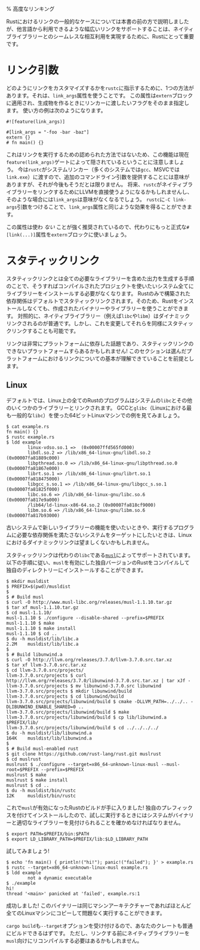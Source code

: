 % 高度なリンキング
<!-- % Advanced Linking -->

<!-- The common cases of linking with Rust have been covered earlier in this book, -->
<!-- but supporting the range of linking possibilities made available by other -->
<!-- languages is important for Rust to achieve seamless interaction with native -->
<!-- libraries. -->
Rustにおけるリンクの一般的なケースについては本書の前の方で説明しましたが、他言語から利用できるような幅広いリンクをサポートすることは、ネイティブライブラリーとのシームレスな相互利用を実現するために、Rustにとって重要です。

<!-- # Link args -->
# リンク引数

<!-- There is one other way to tell `rustc` how to customize linking, and that is via -->
<!-- the `link_args` attribute. This attribute is applied to `extern` blocks and -->
<!-- specifies raw flags which need to get passed to the linker when producing an -->
<!-- artifact. An example usage would be: -->
どのようにリンクをカスタマイズするかを`rustc`に指示するために、1つの方法があります。それは、`link_args`属性を使うことです。
この属性は`extern`ブロックに適用され、生成物を作るときにリンカーに渡したいフラグをそのまま指定します。
使い方の例は次のようになります。

``` no_run
#![feature(link_args)]

#[link_args = "-foo -bar -baz"]
extern {}
# fn main() {}
```

<!-- Note that this feature is currently hidden behind the `feature(link_args)` gate -->
<!-- because this is not a sanctioned way of performing linking. Right now `rustc` -->
<!-- shells out to the system linker (`gcc` on most systems, `link.exe` on MSVC), -->
<!-- so it makes sense to provide extra command line -->
<!-- arguments, but this will not always be the case. In the future `rustc` may use -->
<!-- LLVM directly to link native libraries, in which case `link_args` will have no -->
<!-- meaning. You can achieve the same effect as the `link_args` attribute with the -->
<!-- `-C link-args` argument to `rustc`. -->
これはリンクを実行するための認められた方法ではないため、この機能は現在`feature(link_args)`ゲートによって隠されているということに注意しましょう。
今は`rustc`がシステムリンカー（多くのシステムでは`gcc`、MSVCでは`link.exe`）に渡すので、追加のコマンドライン引数を提供することには意味がありますが、それが今後もそうだとは限りません。
将来、`rustc`がネイティブライブラリーをリンクするためにLLVMを直接使うようになるかもしれませんし、そのような場合には`link_args`は意味がなくなるでしょう。
`rustc`に`-C link-args`引数をつけることで、`link_args`属性と同じような効果を得ることができます。

<!-- It is highly recommended to *not* use this attribute, and rather use the more -->
<!-- formal `#[link(...)]` attribute on `extern` blocks instead. -->
この属性は使わ *ない* ことが強く推奨されているので、代わりにもっと正式な`#[link(...)]`属性を`extern`ブロックに使いましょう。

<!-- # Static linking -->
# スタティックリンク

<!-- Static linking refers to the process of creating output that contains all -->
<!-- required libraries and so doesn't need libraries installed on every system where -->
<!-- you want to use your compiled project. Pure-Rust dependencies are statically -->
<!-- linked by default so you can use created binaries and libraries without -->
<!-- installing Rust everywhere. By contrast, native libraries -->
<!-- (e.g. `libc` and `libm`) are usually dynamically linked, but it is possible to -->
<!-- change this and statically link them as well. -->
スタティックリンクとは全ての必要なライブラリーを含めた出力を生成する手順のことで、そうすればコンパイルされたプロジェクトを使いたいシステム全てにライブラリーをインストールする必要がなくなります。
Rustのみで構築された依存関係はデフォルトでスタティックリンクされます。そのため、Rustをインストールしなくても、作成されたバイナリーやライブラリーを使うことができます。
対照的に、ネイティブライブラリー（例えば`libc`や`libm`）はダイナミックリンクされるのが普通です。しかし、これを変更してそれらを同様にスタティックリンクすることも可能です。

<!-- Linking is a very platform-dependent topic, and static linking may not even be -->
<!-- possible on some platforms! This section assumes some basic familiarity with -->
<!-- linking on your platform of choice. -->
リンクは非常にプラットフォームに依存した話題であり、スタティックリンクのできないプラットフォームすらあるかもしれません!
このセクションは選んだプラットフォームにおけるリンクについての基本が理解できていることを前提とします。

<!-- ## Linux -->
## Linux

<!-- By default, all Rust programs on Linux will link to the system `libc` along with -->
<!-- a number of other libraries. Let's look at an example on a 64-bit Linux machine -->
<!-- with GCC and `glibc` (by far the most common `libc` on Linux): -->
デフォルトでは、Linux上の全てのRustのプログラムはシステムの`libc`とその他のいくつかのライブラリーとリンクされます。
GCCと`glibc`（Linuxにおける最も一般的な`libc`）を使った64ビットLinuxマシンでの例を見てみましょう。

``` text
$ cat example.rs
fn main() {}
$ rustc example.rs
$ ldd example
        linux-vdso.so.1 =>  (0x00007ffd565fd000)
        libdl.so.2 => /lib/x86_64-linux-gnu/libdl.so.2 (0x00007fa81889c000)
        libpthread.so.0 => /lib/x86_64-linux-gnu/libpthread.so.0 (0x00007fa81867e000)
        librt.so.1 => /lib/x86_64-linux-gnu/librt.so.1 (0x00007fa818475000)
        libgcc_s.so.1 => /lib/x86_64-linux-gnu/libgcc_s.so.1 (0x00007fa81825f000)
        libc.so.6 => /lib/x86_64-linux-gnu/libc.so.6 (0x00007fa817e9a000)
        /lib64/ld-linux-x86-64.so.2 (0x00007fa818cf9000)
        libm.so.6 => /lib/x86_64-linux-gnu/libm.so.6 (0x00007fa817b93000)
```

<!-- Dynamic linking on Linux can be undesirable if you wish to use new library -->
<!-- features on old systems or target systems which do not have the required -->
<!-- dependencies for your program to run. -->
古いシステムで新しいライブラリーの機能を使いたいときや、実行するプログラムに必要な依存関係を満たさないシステムをターゲットにしたいときは、Linuxにおけるダイナミックリンクは望ましくないかもしれません。

<!-- Static linking is supported via an alternative `libc`, [`musl`](http://www.musl-libc.org). You can compile -->
<!-- your own version of Rust with `musl` enabled and install it into a custom -->
<!-- directory with the instructions below: -->
スタティックリンクは代わりの`libc`である[`musl`](http://www.musl-libc.org/)によってサポートされています。
以下の手順に従い、`musl`を有効にした独自バージョンのRustをコンパイルして独自のディレクトリーにインストールすることができます。

```text
$ mkdir musldist
$ PREFIX=$(pwd)/musldist
$
$ # Build musl
$ curl -O http://www.musl-libc.org/releases/musl-1.1.10.tar.gz
$ tar xf musl-1.1.10.tar.gz
$ cd musl-1.1.10/
musl-1.1.10 $ ./configure --disable-shared --prefix=$PREFIX
musl-1.1.10 $ make
musl-1.1.10 $ make install
musl-1.1.10 $ cd ..
$ du -h musldist/lib/libc.a
2.2M    musldist/lib/libc.a
$
$ # Build libunwind.a
$ curl -O http://llvm.org/releases/3.7.0/llvm-3.7.0.src.tar.xz
$ tar xf llvm-3.7.0.src.tar.xz
$ cd llvm-3.7.0.src/projects/
llvm-3.7.0.src/projects $ curl http://llvm.org/releases/3.7.0/libunwind-3.7.0.src.tar.xz | tar xJf -
llvm-3.7.0.src/projects $ mv libunwind-3.7.0.src libunwind
llvm-3.7.0.src/projects $ mkdir libunwind/build
llvm-3.7.0.src/projects $ cd libunwind/build
llvm-3.7.0.src/projects/libunwind/build $ cmake -DLLVM_PATH=../../.. -DLIBUNWIND_ENABLE_SHARED=0 ..
llvm-3.7.0.src/projects/libunwind/build $ make
llvm-3.7.0.src/projects/libunwind/build $ cp lib/libunwind.a $PREFIX/lib/
llvm-3.7.0.src/projects/libunwind/build $ cd ../../../../
$ du -h musldist/lib/libunwind.a
164K    musldist/lib/libunwind.a
$
$ # Build musl-enabled rust
$ git clone https://github.com/rust-lang/rust.git muslrust
$ cd muslrust
muslrust $ ./configure --target=x86_64-unknown-linux-musl --musl-root=$PREFIX --prefix=$PREFIX
muslrust $ make
muslrust $ make install
muslrust $ cd ..
$ du -h musldist/bin/rustc
12K     musldist/bin/rustc
```

<!-- You now have a build of a `musl`-enabled Rust! Because we've installed it to a -->
<!-- custom prefix we need to make sure our system can find the binaries and appropriate -->
<!-- libraries when we try and run it: -->
これで`musl`が有効になったRustのビルドが手に入りました!
独自のプレフィックスを付けてインストールしたので、試しに実行するときにはシステムがバイナリーと適切なライブラリーを見付けられることを確かめなければなりません。

```text
$ export PATH=$PREFIX/bin:$PATH
$ export LD_LIBRARY_PATH=$PREFIX/lib:$LD_LIBRARY_PATH
```

<!-- Let's try it out! -->
試してみましょう!

```text
$ echo 'fn main() { println!("hi!"); panic!("failed"); }' > example.rs
$ rustc --target=x86_64-unknown-linux-musl example.rs
$ ldd example
        not a dynamic executable
$ ./example
hi!
thread '<main>' panicked at 'failed', example.rs:1
```

<!-- Success! This binary can be copied to almost any Linux machine with the same -->
<!-- machine architecture and run without issues. -->
成功しました!
このバイナリーは同じマシンアーキテクチャーであればほとんど全てのLinuxマシンにコピーして問題なく実行することができます。

<!-- `cargo build` also permits the `--target` option so you should be able to build -->
<!-- your crates as normal. However, you may need to recompile your native libraries -->
<!-- against `musl` before they can be linked against. -->
`cargo build`も`--target`オプションを受け付けるので、あなたのクレートも普通にビルドできるはずです。
ただし、リンクする前にネイティブライブラリーを`musl`向けにリコンパイルする必要はあるかもしれません。
